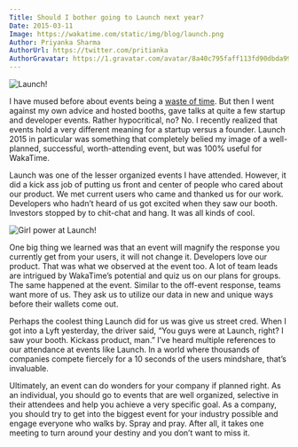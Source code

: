 ```yaml
---
Title: Should I bother going to Launch next year?
Date: 2015-03-11
Image: https://wakatime.com/static/img/blog/launch.png
Author: Priyanka Sharma
AuthorUrl: https://twitter.com/pritianka
AuthorGravatar: https://1.gravatar.com/avatar/8a40c795faff113fd90dbda994d43156
---
```

![Launch!](https://wakatime.com/static/img/blog/launch.png "Us at Launch")

I have mused before about events being a [waste of time](https://wakatime.com/blog/12-dont-go-to-events-as-a-startup-founder).  But then I went against my own advice and hosted booths, gave talks at quite a few startup and developer events.  Rather hypocritical, no?  No.  I recently realized that events hold a very different meaning for a startup versus a founder.  Launch 2015 in particular was something that completely belied my image of a well-planned, successful, worth-attending event, but was 100% useful for WakaTime.

Launch was one of the lesser organized events I have attended.  However, it did a kick ass job of putting us front and center of people who cared about our product.  We met current users who came and thanked us for our work.  Developers who hadn’t heard of us got excited when they saw our booth.  Investors stopped by to chit-chat and hang.  It was all kinds of cool.

![Girl power at Launch!](https://wakatime.com/static/img/blog/girls-launch.png "Girl power at Launch")

One big thing we learned was that an event will magnify the response you currently get from your users, it will not change it.  Developers love our product.  That was what we observed at the event too.  A lot of team leads are intrigued by WakaTime’s potential and quiz us on our plans for groups.  The same happened at the event.  Similar to the off-event response, teams want more of us.  They ask us to utilize our data in new and unique ways before their wallets come out.  

Perhaps the coolest thing Launch did for us was give us street cred.  When I got into a Lyft yesterday, the driver said, “You guys were at Launch, right?  I saw your booth.  Kickass product, man.”  I’ve heard multiple references to our attendance at events like Launch.  In a world where thousands of companies compete fiercely for a 10 seconds of the users mindshare, that’s invaluable. 

Ultimately, an event can do wonders for your company if planned right.  As an individual, you should go to events that are well organized, selective in their attendees and help you achieve a very specific goal.  As a company, you should try to get into the biggest event for your industry possible and engage everyone who walks by.  Spray and pray.  After all, it takes one meeting to turn around your destiny and you don’t want to miss it.
